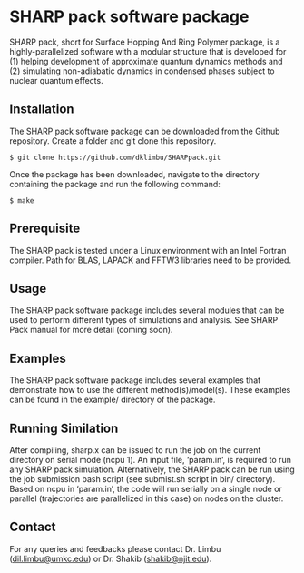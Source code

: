 # SHARP pack software package
SHARP pack, short for Surface Hopping And Ring Polymer package, is a highly-parallelized software with a modular structure that is developed for (1) helping development of approximate quantum dynamics methods and (2) simulating non-adiabatic dynamics in condensed phases subject to nuclear quantum effects.

## Installation
The SHARP pack software package can be downloaded from the Github repository. Create a folder and git clone this repository.
```
$ git clone https://github.com/dklimbu/SHARPpack.git
```

Once the package has been downloaded, navigate to the directory containing the package and run the following command:
```
$ make
```

## Prerequisite
The SHARP pack is tested under a Linux environment with an Intel Fortran compiler. Path for BLAS, LAPACK and FFTW3 libraries need to be provided.

## Usage
The SHARP pack software package includes several modules that can be used to perform different types of simulations and analysis. See SHARP Pack manual for more detail (coming soon).

## Examples
The SHARP pack software package includes several examples that demonstrate how to use the different method(s)/model(s). These examples can be found in the example/ directory of the package.

## Running Similation
After compiling, sharp.x can be issued to run the job on the current directory on serial mode
(ncpu 1). An input file, ‘param.in’, is required to run any SHARP pack simulation.
Alternatively, the SHARP pack can be run using the job submission bash script (see
submist.sh script in bin/ directory). Based on ncpu in ‘param.in’, the code will run serially
on a single node or parallel (trajectories are parallelized in this case) on nodes on the cluster.

## Contact
For any queries and feedbacks please contact Dr. Limbu (dil.limbu@umkc.edu) or Dr. Shakib (shakib@njit.edu).